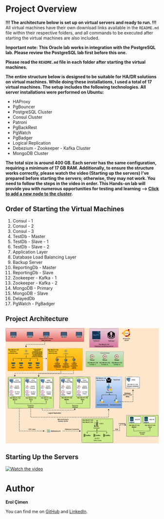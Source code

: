 # Project Overview

**!!! The architecture below is set up on virtual servers and ready to run. !!!**  
All virtual machines have their own download links available in the `README.md` file within their respective folders, and all commands to be executed after starting the virtual machines are also included.

**Important note: This Oracle lab works in integration with the PostgreSQL lab. Please review the PostgreSQL lab first before this one.**

**Please read the `README.md` file in each folder after starting the virtual machines.**  

**The entire structure below is designed to be suitable for HA/DR solutions on virtual machines. While doing these installations, I used a total of 17 virtual machines. The setup includes the following technologies. All server installations were performed on Ubuntu:**

- HAProxy  
- PgBouncer  
- PostgreSQL Cluster  
- Consul Cluster  
- Patroni  
- PgBackRest  
- PgWatch  
- PgBadger  
- Logical Replication  
- Debezium - Zookeeper - Kafka Cluster  
- MongoDB Cluster  

**The total size is around 400 GB. Each server has the same configuration, requiring a minimum of 17 GB RAM. Additionally, to ensure the structure works correctly, please watch the video (Starting up the servers) I’ve prepared before starting the servers; otherwise, they may not work. You need to follow the steps in the video in order. This Hands-on lab will provide you with numerous opportunities for testing and learning —> [Click to add a new node to the cluster](https://github.com/ProxySeer/PostgresLab/blob/main/How%20to%20add%20a%20new%20node/ReadMe.md).**

## Order of Starting the Virtual Machines

1. Consul - 1  
2. Consul - 2  
3. Consul - 3  
4. TestDb - Master  
5. TestDb - Slave - 1  
6. TestDb - Slave - 2  
7. Application Layer  
8. Database Load Balancing Layer  
9. Backup Server  
10. ReportingDb - Master  
11. ReportingDb - Slave  
12. Zookeeper - Kafka - 1  
13. Zookeeper - Kafka - 2  
14. MongoDB - Primary  
15. MongoDB - Slave  
16. DelayedDb  
17. PgWatch - PgBadger  

## Project Architecture

![Project Architecture](https://github.com/ProxySeer/PostgresLab/blob/main/Project-Architecture/Architecture.gif)

## Starting Up the Servers

[![Watch the video](https://i.hizliresim.com/2o2po04.PNG)](https://www.youtube.com/watch?v=A_PDvBk6i7Y)

# Author

**Erol Çimen**

You can find me on [GitHub](https://github.com/ProxySeer/PostgresLab) and [LinkedIn](www.linkedin.com/in/erol-çimen-7b86552a0).
